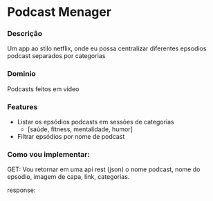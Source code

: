 # Podcast Menager

### Descrição
Um app ao stilo netflix, onde eu possa centralizar diferentes epsodios podcast separados por categorias

### Dominio
Podcasts feitos em vídeo

### Features
- Listar os epsódios podcasts em sessões de categorias
    - [saúde, fitness, mentalidade, humor]
- Filtrar epsódios por nome de podcast

### Como vou implementar:
 GET: Vou retornar em uma api rest (json) o nome podcast, nome do epsodio, imagem de capa, link, categorias.

response: